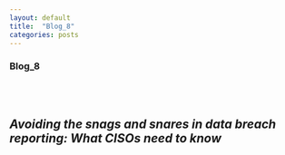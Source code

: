```yaml
---
layout: default
title:  "Blog_8"
categories: posts
---
```


### Blog_8
<br><br>

## *Avoiding the snags and snares in data breach reporting: What CISOs need to know*<br>

